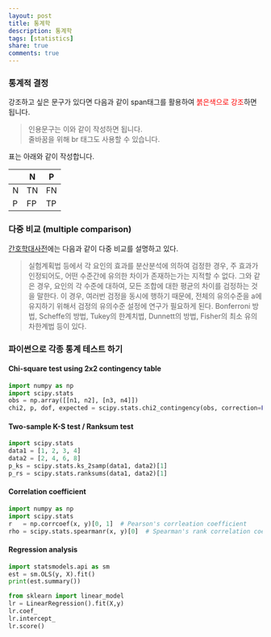 ```yaml
---
layout: post
title: 통계학
description: 통계학
tags: [statistics]
share: true
comments: true
---
```



### 통계적 결정

강조하고 싶은 문구가 있다면 다음과 같이 span태그를 활용하여 <span style="color:red">붉은색으로 강조</span>하면 됩니다.

> 인용문구는 이와 같이 작성하면 됩니다. <br/> 줄바꿈을 위해 br 태그도 사용할 수 있습니다.


표는 아래와 같이 작성합니다.

|   | N   | P   |
|---|---|---|
| N | TN  | FN  |
| P | FP  | TP  |



### 다중 비교 (multiple comparison)

[간호학대사전](http://terms.naver.com/entry.nhn?docId=489137&cid=55558&categoryId=55558)에는 다음과 같이 다중 비교를 설명하고 있다.

> 실험계획법 등에서 각 요인의 효과를 분산분석에 의하여 검정한 경우, 주 효과가 인정되어도, 어떤 수준간에 유의한 차이가 존재하는가는 지적할 수 없다. 그와 같은 경우, 요인의 각 수준에 대하여, 모든 조합에 대한 평균의 차이를 검정하는 것을 말한다. 이 경우, 여러번 검정을 동시에 행하기 때문에, 전체의 유의수준을 a에 유지하기 위해서 검정의 유의수준 설정에 연구가 필요하게 된다. Bonferroni 방법, Scheffe의 방법, Tukey의 한계치법, Dunnett의 방법, Fisher의 최소 유의차한계법 등이 있다.


### 파이썬으로 각종 통계 테스트 하기

#### Chi-square test using 2x2 contingency table
```python
import numpy as np
import scipy.stats
obs = np.array([[n1, n2], [n3, n4]])
chi2, p, dof, expected = scipy.stats.chi2_contingency(obs, correction=False)
```

#### Two-sample K-S test / Ranksum test

```python
import scipy.stats
data1 = [1, 2, 3, 4]
data2 = [2, 4, 6, 8]
p_ks = scipy.stats.ks_2samp(data1, data2)[1]
p_rs = scipy.stats.ranksums(data1, data2)[1]
```

#### Correlation coefficient

```python
import numpy as np
import scipy.stats
r   = np.corrcoef(x, y)[0, 1]  # Pearson's corrleation coefficient
rho = scipy.stats.spearmanr(x, y)[0]  # Spearman's rank correlation coefficient
```

#### Regression analysis

```python
import statsmodels.api as sm
est = sm.OLS(y, X).fit()
print(est.summary())
```

```python
from sklearn import linear_model
lr = LinearRegression().fit(X,y)
lr.coef_
lr.intercept_
lr.score()
```